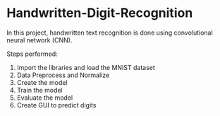 # Handwritten-Digit-Recognition

In this project, handwritten text recognition is done using convolutional neural network (CNN).

Steps performed:

1. Import the libraries and load the MNIST dataset
1. Data Preprocess and Normalize
1. Create the model
1. Train the model
1. Evaluate the model
1. Create GUI to predict digits

